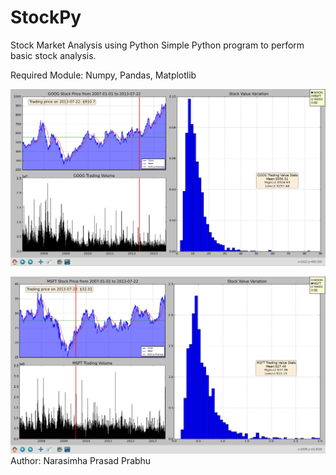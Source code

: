 StockPy
=======

Stock Market Analysis using Python
Simple Python program to perform basic stock analysis.

Required Module: Numpy, Pandas, Matplotlib

![GOOG](Images/StockPy_GOOG.png)

![MSFT](Images/StockPy_MSFT.png)
Author: Narasimha Prasad Prabhu

